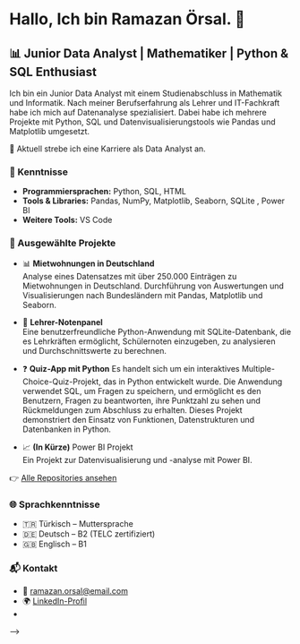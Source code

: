# Hallo, Ich bin Ramazan Örsal.  👋

## 📊 Junior Data Analyst | Mathematiker | Python & SQL Enthusiast

Ich bin ein Junior Data Analyst mit einem Studienabschluss in Mathematik und Informatik. Nach meiner Berufserfahrung als Lehrer und IT-Fachkraft habe ich mich auf Datenanalyse spezialisiert. Dabei habe ich mehrere Projekte mit Python, SQL und Datenvisualisierungstools wie Pandas und Matplotlib umgesetzt.

📍 Aktuell strebe ich eine Karriere als Data Analyst an.


### 🔧 Kenntnisse
- **Programmiersprachen:** Python, SQL, HTML
- **Tools & Libraries:** Pandas, NumPy, Matplotlib, Seaborn, SQLite , Power BI
- **Weitere Tools:** VS Code

### 📁 Ausgewählte Projekte

- 📊 **Mietwohnungen in Deutschland**  
  Analyse eines Datensatzes mit über 250.000 Einträgen zu Mietwohnungen in Deutschland. Durchführung von Auswertungen und Visualisierungen nach Bundesländern mit Pandas, Matplotlib und Seaborn.

- 🧮 **Lehrer-Notenpanel**  
  Eine benutzerfreundliche Python-Anwendung mit SQLite-Datenbank, die es Lehrkräften ermöglicht, Schülernoten einzugeben, zu analysieren und Durchschnittswerte zu berechnen.

- ❓  **Quiz-App mit Python**
  Es handelt sich um ein interaktives Multiple-Choice-Quiz-Projekt, das in Python entwickelt wurde. Die Anwendung verwendet SQL, um Fragen zu speichern, und ermöglicht es den Benutzern, Fragen zu beantworten, ihre Punktzahl zu sehen und Rückmeldungen zum Abschluss zu erhalten. Dieses Projekt demonstriert den Einsatz von Funktionen, Datenstrukturen und Datenbanken in Python.

- 📈 **(In Kürze)** Power BI Projekt  
  Ein Projekt zur Datenvisualisierung und -analyse mit Power BI.


👉 [Alle Repositories ansehen](https://github.com/ramazanorsal)

### 🌐 Sprachkenntnisse
- 🇹🇷 Türkisch – Muttersprache  
- 🇩🇪 Deutsch – B2 (TELC zertifiziert)  
- 🇬🇧 Englisch – B1


### 📬 Kontakt
- 📧 ramazan.orsal@email.com  
- 🌍 [LinkedIn-Profil](https://www.linkedin.com/in/ramazanorsal)
- 

-->
